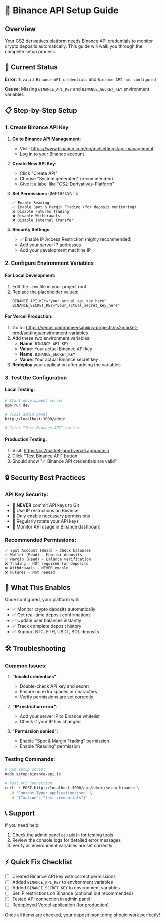# 🔑 Binance API Setup Guide

## Overview
Your CS2 derivatives platform needs Binance API credentials to monitor crypto deposits automatically. This guide will walk you through the complete setup process.

## 🚨 Current Status
**Error**: `Invalid Binance API credentials` and `Binance API not configured`

**Cause**: Missing `BINANCE_API_KEY` and `BINANCE_SECRET_KEY` environment variables

## 📋 Step-by-Step Setup

### 1. Create Binance API Key

1. **Go to Binance API Management**:
   - Visit: https://www.binance.com/en/my/settings/api-management
   - Log in to your Binance account

2. **Create New API Key**:
   - Click "Create API"
   - Choose "System generated" (recommended)
   - Give it a label like "CS2-Derivatives-Platform"

3. **Set Permissions** (IMPORTANT):
   ```
   ✅ Enable Reading
   ✅ Enable Spot & Margin Trading (for deposit monitoring)
   ❌ Disable Futures Trading
   ❌ Disable Withdrawals
   ❌ Disable Internal Transfer
   ```

4. **Security Settings**:
   - ✅ Enable IP Access Restriction (highly recommended)
   - Add your server IP addresses
   - Add your development machine IP

### 2. Configure Environment Variables

#### For Local Development:
1. Edit the `.env` file in your project root
2. Replace the placeholder values:
   ```env
   BINANCE_API_KEY="your_actual_api_key_here"
   BINANCE_SECRET_KEY="your_actual_secret_key_here"
   ```

#### For Vercel Production:
1. Go to: https://vercel.com/omeersahiiins-projects/cs2market-prod/settings/environment-variables
2. Add these two environment variables:
   - **Name**: `BINANCE_API_KEY`
   - **Value**: Your actual Binance API key
   - **Name**: `BINANCE_SECRET_KEY`
   - **Value**: Your actual Binance secret key
3. **Redeploy** your application after adding the variables

### 3. Test the Configuration

#### Local Testing:
```bash
# Start development server
npm run dev

# Visit admin panel
http://localhost:3000/admin

# Click "Test Binance API" button
```

#### Production Testing:
1. Visit: https://cs2market-prod.vercel.app/admin
2. Click "Test Binance API" button
3. Should show "✅ Binance API credentials are valid"

## 🔒 Security Best Practices

### API Key Security:
- 🔐 **NEVER** commit API keys to Git
- 🔐 Use IP restrictions on Binance
- 🔐 Only enable necessary permissions
- 🔐 Regularly rotate your API keys
- 🔐 Monitor API usage in Binance dashboard

### Recommended Permissions:
```
✅ Spot Account (Read) - Check balances
✅ Wallet (Read) - Monitor deposits
✅ Margin (Read) - Balance verification
❌ Trading - NOT required for deposits
❌ Withdrawals - NEVER enable
❌ Futures - Not needed
```

## 🚀 What This Enables

Once configured, your platform will:
- ✅ Monitor crypto deposits automatically
- ✅ Get real-time deposit confirmations
- ✅ Update user balances instantly
- ✅ Track complete deposit history
- ✅ Support BTC, ETH, USDT, SOL deposits

## 🛠️ Troubleshooting

### Common Issues:

1. **"Invalid credentials"**:
   - Double-check API key and secret
   - Ensure no extra spaces or characters
   - Verify permissions are set correctly

2. **"IP restriction error"**:
   - Add your server IP to Binance whitelist
   - Check if your IP has changed

3. **"Permission denied"**:
   - Enable "Spot & Margin Trading" permission
   - Enable "Reading" permission

### Testing Commands:
```bash
# Run setup script
node setup-binance-api.js

# Test API connection
curl -X POST http://localhost:3000/api/admin/setup-binance \
  -H "Content-Type: application/json" \
  -d '{"action": "test-credentials"}'
```

## 📞 Support

If you need help:
1. Check the admin panel at `/admin` for testing tools
2. Review the console logs for detailed error messages
3. Verify all environment variables are set correctly

## ⚡ Quick Fix Checklist

- [ ] Created Binance API key with correct permissions
- [ ] Added `BINANCE_API_KEY` to environment variables
- [ ] Added `BINANCE_SECRET_KEY` to environment variables
- [ ] Set IP restrictions on Binance (optional but recommended)
- [ ] Tested API connection in admin panel
- [ ] Redeployed Vercel application (for production)

Once all items are checked, your deposit monitoring should work perfectly! 